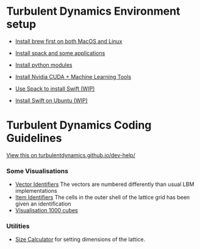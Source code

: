 # Turbulent Dynamics Environment setup


* [Install brew first on both MacOS and Linux](env-setup/install-0-brew.md)
* [Install spack and some applications](env-setup/install-1-with-spack.md)
* [Install python modules](env-setup/install-2-python-modules.md)

* [Install Nvidia CUDA + Machine Learning Tools](env-setup/nvidia-for-Ubuntu-16-04.md)
* [Use Spack to install Swift (WIP)](env-setup/spack-swift-package.py)
* [Install Swift on Ubuntu (WIP)](env-setup/swift-for-ubuntu.md)


# Turbulent Dynamics Coding Guidelines

[View this on turbulentdynamics.github.io/dev-help/](https://turbulentdynamics.github.io/TD-env-setup-dev-help/)

### Some Visualisations
 * [Vector Identifiers](https://turbulentdynamics.github.io/TD-env-setup-dev-help/graphics/arrows.html) The vectors are numbered differently than usual LBM implementations
 * [Item Identifiers](https://turbulentdynamics.github.io/TD-env-setup-dev-help/graphics/cube.html) The cells in the outer shell of the lattice grid has been given an identification
 * [Visualisation 1000 cubes](https://turbulentdynamics.github.io/TD-env-setup-dev-help/graphics/1000.html)


### Utilities
 * [Size Calculator](https://turbulentdynamics.github.io/TD-env-setup-dev-help/tools/calc-sizes.html) for setting dimensions of the lattice.
